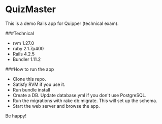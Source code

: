 # QuizMaster

This is a demo Rails app for Quipper (technical exam).

###Technical

- rvm 1.27.0
- ruby 2.1.7p400
- Rails 4.2.5
- Bundler 1.11.2

###How to run the app

- Clone this repo.
- Satisfy RVM if you use it.
- Run bundle install
- Create a DB. Update database.yml if you don't use PostgreSQL.
- Run the migrations with rake db:migrate. This will set up the schema.
- Start the web server and browse the app.

Be happy!
